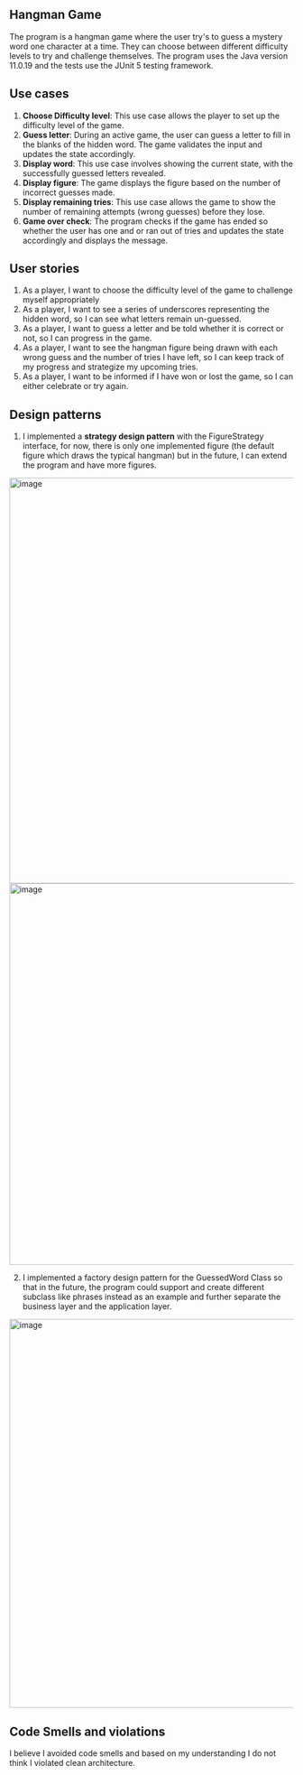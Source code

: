 ## Hangman Game
The program is a hangman game where the user try's to guess a mystery word one character at a time.
They can choose between different difficulty levels to try and challenge themselves. The program uses the Java version 
11.0.19 and the tests use the JUnit 5 testing framework.

## Use cases    
1. **Choose Difficulty level**: This use case allows the player to set up the difficulty level of the game.
2. **Guess letter**: During an active game, the user can guess a letter to fill in the blanks of the hidden word. The 
game validates the input and updates the state accordingly.
3. **Display word**: This use case involves showing the current state, with the successfully guessed letters revealed.
4. **Display figure**: The game displays the figure based on the number of incorrect guesses made.
5. **Display remaining tries**: This use case allows the game to show the number of remaining attempts (wrong guesses) 
before they lose.
6. **Game over check**: The program checks if the game has ended so whether the user has one and or ran out of tries 
and updates the state accordingly and displays the message.
## User stories
1. As a player, I want to choose the difficulty level of the game to challenge myself appropriately
2. As a player, I want to see a series of underscores representing the hidden word, so I can see what letters remain 
un-guessed.
3. As a player, I want to guess a letter and be told whether it is correct or not, so I can progress in the game.
4. As a player, I want to see the hangman figure being drawn with each wrong guess and the number of tries I have left,
so I can keep track of my progress and strategize my upcoming tries.
5. As a player, I want to be informed if I have won or lost the game, so I can either celebrate or try again.

## Design patterns
1. I implemented a **strategy design pattern** with the FigureStrategy interface, for now, there is only one implemented 
figure (the default figure which draws the typical hangman) but in the future, I can extend the program and have more 
figures.

<img width="719" alt="image" src="https://github.com/hassa963/Hangman-Game-ai-assisted-assignment/assets/133050886/3d1c4e15-ca53-4aa6-b0ee-84a374a7fa78">

<img width="676" alt="image" src="https://github.com/hassa963/Hangman-Game-ai-assisted-assignment/assets/133050886/61169e28-44a4-4a1b-8609-5220885c6ca7">



2. I implemented a factory design pattern for the GuessedWord Class so that in the future, the program could support and 
create different subclass like phrases instead as an example and further separate the business layer and the 
application layer. 

<img width="689" alt="image" src="https://github.com/hassa963/Hangman-Game-ai-assisted-assignment/assets/133050886/4214d740-68b4-4e30-a0b9-4d783e110f5e">

## Code Smells and violations
I believe I avoided code smells and based on my understanding I do not think I violated clean architecture.
